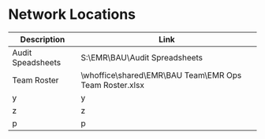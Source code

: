 # Network Locations

Description|Link
---|------
Audit Speadsheets|S:\EMR\BAU\Audit Spreadsheets
Team Roster|\\whoffice\shared\EMR\BAU Team\EMR Ops Team Roster.xlsx
y|y
z|z
p|p
